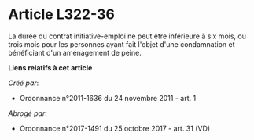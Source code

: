# Article L322-36

La durée du contrat initiative-emploi ne peut être inférieure à six mois, ou trois mois pour les personnes ayant fait l'objet
d'une condamnation et bénéficiant d'un aménagement de peine.

**Liens relatifs à cet article**

_Créé par_:

  - Ordonnance n°2011-1636 du 24 novembre 2011 - art. 1

_Abrogé par_:

  - Ordonnance n°2017-1491 du 25 octobre 2017 - art. 31 (VD)

